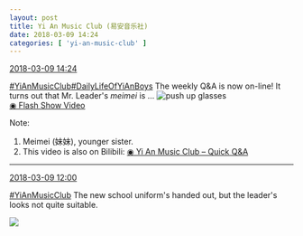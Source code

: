 ```yaml
---
layout: post
title: Yi An Music Club (易安音乐社)
date: 2018-03-09 14:24
categories: [ 'yi-an-music-club' ]
---
```


<div class="weibo-info">
  <a href="https://weibo.com/6094546964/G6zyx1Pju">2018-03-09 14:24</a>
</div>

[#YiAnMusicClub](https://weibo.com/p/100808beae2e3e05b17b64f63ebedca39f19b2/super_index)[#DailyLifeOfYiAnBoys](https://weibo.com/p/100808bf13d14673176f6dffac5481debd621e) The weekly Q&A is now on-line! It turns out that Mr. Leader's *meimei* is … ![push up glasses](https://img.t.sinajs.cn/t4/appstyle/expression/ext/normal/fc/moren_bbjdnew_org.png)  
[◉ Flash Show Video](https://www.miaopai.com/show/4Nad~-Z3Nr4X~W1yFDzlmAyqr2A-ox6sWZhx~Q__.htm)

<!-- more -->

Note:
1. Meimei (妹妹), younger sister.
1. This video is also on Bilibili: [◉ Yi An Music Club – Quick Q&A](https://www.bilibili.com/video/av20549668)

---

<div class="weibo-info">
  <a href="https://weibo.com/6094546964/G6yBS4fG9">2018-03-09 12:00</a>
</div>

[#YiAnMusicClub](https://weibo.com/p/100808beae2e3e05b17b64f63ebedca39f19b2/super_index) The new school uniform's handed out, but the leader's looks not quite suitable.

<a href="//wx4.sinaimg.cn/mw690/006Es64Agy1fp6e3evxasj30m8b28b2c.jpg">
  <img class="weibo-pic-preview" src="//wx4.sinaimg.cn/orj360/006Es64Agy1fp6e3evxasj30m8b28b2c.jpg" />
</a>
